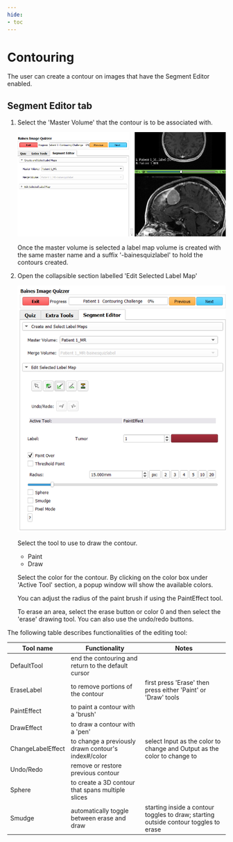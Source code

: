```yaml
---
hide:
- toc
---
```

<!-- let javascript handle toc on left sidebar -->
# Contouring

The user can create a contour on images that have the Segment Editor enabled.

## Segment Editor tab

1. Select the 'Master Volume' that the contour is to be associated with. 

    ![select master volume](assets/contouring_selectvolume.png)

    Once the master volume is selected a label map volume is created with the same master name and a suffix '-bainesquizlabel' to hold the contours created.


1. Open the collapsible section labelled 'Edit Selected Label Map'

    ![labelmaptools](assets/contouring_labelmaptools.png)

    Select the tool to use to draw the contour.

    - Paint
    - Draw

    Select the color for the contour. By clicking on the color box under 'Active Tool' section,
    a popup window will show the available colors.
	
    You can adjust the radius of the paint brush if using the PaintEffect tool.

    To erase an area, select the erase button or color 0 and then select the 'erase' drawing tool.
    You can also use the undo/redo buttons.


The following table describes functionalities of the editing tool:

| Tool name | Functionality | Notes |
|---|---|---|
| DefaultTool | end the contouring and return to the default cursor | |
| EraseLabel| to remove portions of the contour | first press 'Erase' then press either 'Paint' or 'Draw' tools |
| PaintEffect | to paint a contour with a 'brush' | |
| DrawEffect | to draw a contour with a 'pen' | |
| ChangeLabelEffect | to change a previously drawn contour's index#/color | select Input as the color to change and Output as the color to change to |
| Undo/Redo | remove or restore previous contour | |
| Sphere | to create a 3D contour that spans multiple slices ||
| Smudge | automatically toggle between erase and draw  | starting inside a contour toggles to draw; starting outside contour toggles to erase |




